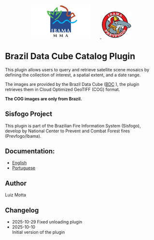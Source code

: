 <p align="center">
  <a href="https://www.gov.br/ibama/pt-br">
    <img src="https://raw.githubusercontent.com/lmotta/bdc_catalog/refs/heads/main/doc/ibama_logo.png" alt="IBAMA logo" width="200" style="margin-right: 30px;"/>
  </a>
  <a href="https://www.gov.br/ibama/pt-br/assuntos/fiscalizacao-e-protecao-ambiental/manejo-integrado-do-fogo/prevfogo">
    <img src="https://raw.githubusercontent.com/lmotta/bdc_catalog/refs/heads/main/doc/prevfogo_logo.png" alt="PREVFOGO logo" width="100"/>
  </a>
</p>

# Brazil Data Cube Catalog Plugin

This plugin allows users to query and retrieve satellite scene mosaics
by defining the collection of interest, a spatial extent, and a date range.  

The images are provided by the Brazil Data Cube ([BDC](https://data.inpe.br/bdc) ), the plugin retrieves them in Cloud Optimized GeoTIFF (COG) format.  

**The COG images are only from Brazil.**

## Sisfogo Project
This plugin is part of the Brazilian Fire Information System (Sisfogo), develop by National Center to Prevent and Combat Forest fires (Prevfogo/Ibama).

## Documentation:
<ul>
  <li><a href="https://raw.githubusercontent.com/lmotta/bdc_catalog/refs/heads/main/doc/bdc_catalog_en.pdf">English</a></li>
  <li><a href="https://raw.githubusercontent.com/lmotta/bdc_catalog/refs/heads/main/doc/bdc_catalog_pt.pdf">Portuguese</a></li>
</ul>


## Author
Luiz Motta

## Changelog
- 2025-10-29
 Fixed unloading plugin
- 2025-10-10  
 Initial version of the plugin
 

